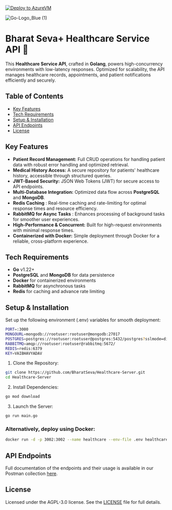 [![Deploy to AzureVM](https://github.com/BharatSeva/Healthcare-Server/actions/workflows/deploy.yaml/badge.svg)](https://github.com/BharatSeva/Healthcare-Server/actions/workflows/deploy.yaml)  
  
![Go-Logo_Blue (1)](https://github.com/user-attachments/assets/369e83fe-82c3-463e-85fa-1fb229f5e89f)          

# Bharat Seva+ Healthcare Service API 🚀

This **Healthcare Service API**, crafted in **Golang**, powers high-concurrency environments with low-latency responses. Optimized for scalability, the API manages healthcare records, appointments, and patient notifications efficiently and securely.


## Table of Contents
- [Key Features](#key-features)
- [Tech Requirements](#tech-requirements)
- [Setup & Installation](#setup--installation)
- [API Endpoints](#api-endpoints)
- [License](#license)


## Key Features
- **Patient Record Management:** Full CRUD operations for handling patient data with robust error handling and optimized retrieval.
- **Medical History Access:** A secure repository for patients' healthcare history, accessible through structured queries.
- **JWT-Based Security:** JSON Web Tokens (JWT) for secure access to API endpoints.
- **Multi-Database Integration:** Optimized data flow across **PostgreSQL**  and **MongoDB**.
- **Redis Caching** : Real-time caching and rate-limiting for optimal response times and resource efficiency.
- **RabbitMQ for Async Tasks** : Enhances processing of background tasks for smoother user experiences.
- **High-Performance & Concurrent:** Built for high-request environments with minimal response times.
- **Containerized with Docker:** Simple deployment through Docker for a reliable, cross-platform experience.


## Tech Requirements
- **Go** v1.22+
- **PostgreSQL** and **MongoDB** for data persistence
- **Docker** for containerized environments
- **RabbitMQ** for asynchronous tasks
- **Redis** for caching and advance rate limiting

## Setup & Installation
Set up the following environment (.env) variables for smooth deployment:
```bash
PORT=:3000
MONGOURL=mongodb://rootuser:rootuser@mongodb:27017 
POSTGRES=postgres://rootuser:rootuser@postgres:5432/postgres?sslmode=disable
RABBITMQ=amqp://rootuser:rootuser@rabbitmq:5672/
REDIS=redis:6379
KEY=VAIBHAVYADAV
```

1. Clone the Repository:

```bash
git clone https://github.com/BharatSeva/Healthcare-Server.git
cd Healthcare-Server
```

2. Install Dependencies:

```bash
go mod download
```

3. Launch the Server:

```bash
go run main.go
```
### Alternatively, deploy using Docker:
```bash
docker run -d -p 3002:3002 --name healthcare --env-file .env healthcare
```

## API Endpoints
Full documentation of the endpoints and their usage is available in our Postman collection [here](./Healthcare.postman_collection.json).

## License
Licensed under the AGPL-3.0 license. See the [LICENSE](./LICENSE) file for full details.

